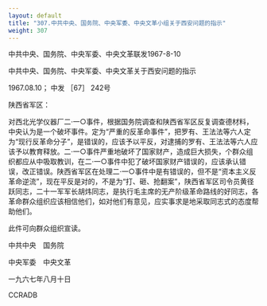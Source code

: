```yaml
---
layout: default
title: "307.中共中央、国务院、中央军委、中央文革小组关于西安问题的指示"
weight: 307
---
```


中共中央、国务院、中央军委、中央文革联发1967-8-10

中共中央、国务院、中央军委、中央文革关于西安问题的指示

1967.08.10； 中发 ［67］ 242号

陕西省军区：

对西北光学仪器厂二·一○事件，根据国务院调查和陕西省军区反复调查德材料，中央认为是一个破坏事件。定为“严重的反革命事件”，把罗有、王法法等六人定为“现行反革命分子”，是错误的，应该予以平反，对逮捕的罗有、王法法等六人应该予以教育释放。二·一○事件严重地破坏了国家财产，造成巨大损失，个群众组织都应从中吸取教训，在二·一○事件中犯了破坏国家财产错误的，应该承认错误，改正错误。陕西省军区在处理二·一○事件中是有错误的，但不是“资本主义反革命逆流”，现在平反是对的，不是为“打、砸、抢翻案”，陕西省军区司令员黄径跃同志，二十一军军长胡炜同志，是执行毛主席的无产阶级革命路线的好同志，各革命群众组织应该相信他们，如对他们有意见，应实事求是地采取同志式的态度帮助他们。

此件可向群众组织宣读。

中共中央　国务院

中央军委　中央文革

一九六七年八月十日

CCRADB

